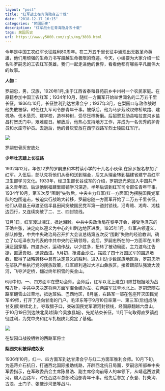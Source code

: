 ```yaml
---
layout: "post"
title: "红军战士在青海隐身五十载"
date: "2018-12-17 16:15"
categories: "民国历史"
description: "红军战士在青海隐身五十载"
tags: 民国历史
url: https://www.y5000.com/zgls/mg/3808.html
---
```






今年是中国工农红军长征胜利80周年。在二万五千里长征中涌现出无数革命英雄，他们用顽强的生命力书写超越生命极限的奇迹。今天，小编要为大家介绍一位名叫罗嗣忠的工农红军英雄，我们一起走进他的世界，看看他都有哪些平凡而伟大的故事。

**人物：**

罗嗣忠，男，汉族，1920年1月,生于江西省泰和县苑前乡中州村一个农民家庭。在原籍参加中国工农红军；1934年10月，随红一方面军开始举世闻名的二万五千里长征。1936年10月，长征胜利到达甘肃会宁；1937年3月，在梨园口与敌作战时他失散被俘，时任红九军司令部青年干事。被俘后，他为马步芳政权修桥筑路、建机场、伐木垦荒、建学校，造林种树，受尽压榨折磨。后招赘互助县哈拉直沟乡盐昌村贺氏门中，艰难度日。解放后，他热心支持地方工作，并成为一名优秀的护青员和水库守护员。去逝后，他的骨灰安放在西宁西路军烈士陵园红军厅。

![](https://img.y5000.com/uploads/allimg/161025/09224H012-0.jpg)

罗嗣忠骨灰安放处

**少年壮志踏上长征路**

1932年12月，年仅12岁的罗嗣忠和本村读小学的十几名小伙伴,在家乡报名参加了红军。入伍后，部队先将他们从泰和送到瑞金，后又从瑞金转到福建省建宁县红军卫生部学习文化。1933年，经卫生部长谷成军的介绍，罗嗣忠光荣加入中国共产主义青年团，后派他到福建里顺铺学习深造，半年后调到红军司令部任青年干事。1934年10月，第五次反“围剿“失败后，中央主力红军(红一方面军)为摆脱国民党军队的包围追击，被迫实行战略大转移，罗嗣忠随一方面军开始了二万五千里长征。他们从赣县王母渡至信半县田间突破国民党军第一道封锁线，沿粤赣、湘粤、湘桂边西行，又连续突破了二、三、四封锁线。

12月1日，红军渡过湘江，抵达湘黔。中共中央政治局在黎平开会，接受毛泽东的正确主张，决定向以遵义为中心的川黔边地区进发。1935年1月，红军占领遵义，部队修整，中共中央政治局召开扩大会议总结第五次反“围剿”失败的经验教训，确立了以毛泽东为代表的中共中央的正确领导。会后，罗嗣忠所在的一方面军在川黔滇迂回穿播，四渡赤水，运动作战，以少胜多，扭转了被动局面。主力渡乌江告捷，直逼贵阳，迅速西进。5月初，抢渡金沙江，摆脱了四十万国民军的围追堵截，取得了战略转移中具有决定意义的胜利。进入川边少数民族地区后，罗嗣忠所在部队严格执行党的民族政策，红军顺利通过大凉山彝族区。接着跟部队强渡大渡河，飞夺泸定桥，翻过终年积雪的夹金山。

6月中旬，一、四方面军在懋功会师。会师后，红军以北上建立川陕甘根据地为战略方针，中共中央决定将两方面军混合编为左、右两路军过草地北上。罗嗣忠随右路军翻雪山过草地，抵达班佑、巴西地区，8月底，右路军一部在包座歼灭国民党军49师，打开了通向甘南的门户。毛泽东等于9月10日率第一、第三军(后组成陕甘支部)继续北上，夺取腊子口，突破国民党军渭河封锁线，经固原翻越六盘山，于10月19日到达陕北吴越镇(今吴旗县城)，先期结束长征。11月下旬取得直罗镇战役胜利，为党中央和红军扎根陕北奠定了基础。

![](https://img.y5000.com/uploads/allimg/161025/09224K5O-1.jpg)

在梨园口战役牺牲的西路军将士

**梨园失利被俘成奴隶**

1936年10月，红一、四方面军到达甘肃会宁与红二方面军胜利会师。10月下旬，为逼蒋介石抗日，打通西北国际援助线路，开辟西北抗日局面，罗嗣忠所部奉中央军委指示，在军政委员会主席陈昌浩、副主席徐向前等人的率领下，从靖远西渡黄河，编入西路军，时任西路军总部政治部青年干事。他先后参加了永登、打柴沟、古浪、土门子、张掖沙河堡等战斗。
